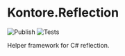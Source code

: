 # Kontore.Reflection
![Publish](https://github.com/Kontore/FireBitmap/actions/workflows/publish.yml/badge.svg)
![Tests](https://github.com/Kontore/FireBitmap/actions/workflows/tests.yml/badge.svg)

Helper framework for C# reflection.
